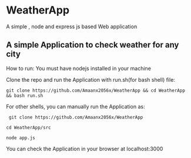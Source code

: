 # WeatherApp
A simple , node and express js based Web application 

## A simple Application to check weather for any city

How to run:
You must have nodejs installed in your machine

Clone the repo and run the Application with run.sh(for bash shell) file:

```git clone https://github.com/Amaanx2056x/WeatherApp && cd WeatherApp && bash run.sh```

For other shells, you can manually run the Application as:

``` git clone https://github.com/Amaanx2056x/WeatherApp```

```cd WeatherApp/src```

```node app.js```


You can check the Application in your browser at localhost:3000
